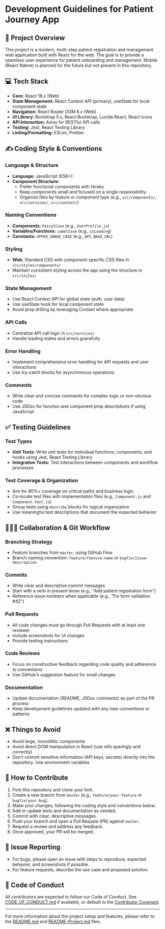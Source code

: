# Development Guidelines for Patient Journey App

## 🚀 Project Overview

This project is a modern, multi-step patient registration and management web application built with React for the web. The goal is to provide a seamless user experience for patient onboarding and management. Mobile (React Native) is planned for the future but not present in this repository.

## 💻 Tech Stack

- **Core:** React 18.x (Web)
- **State Management:** React Context API (primary), useState for local component state
- **Navigation:** React Router DOM 6.x (Web)
- **UI Library:** Bootstrap 5.x, React Bootstrap, Lucide React, React Icons
- **API Interaction:** Axios for RESTful API calls
- **Testing:** Jest, React Testing Library
- **Linting/Formatting:** ESLint, Prettier

## ✍️ Coding Style & Conventions

### Language & Structure

- **Language:** JavaScript (ES6+)
- **Component Structure:**
  - Prefer functional components with Hooks
  - Keep components small and focused on a single responsibility
  - Organize files by feature or component type (e.g., `src/components/`, `src/services/`, `src/context/`)

### Naming Conventions

- **Components:** `PascalCase` (e.g., `UserProfile.js`)
- **Variables/Functions:** `camelCase` (e.g., `isLoading`)
- **Constants:** `UPPER_SNAKE_CASE` (e.g., `API_BASE_URL`)

### Styling

- **Web:** Standard CSS with component-specific CSS files in `src/styles/components/`
- Maintain consistent styling across the app using the structure in `src/styles/`

### State Management

- Use React Context API for global state (auth, user data)
- Use useState hook for local component state
- Avoid prop drilling by leveraging Context where appropriate

### API Calls

- Centralize API call logic in `src/services/`
- Handle loading states and errors gracefully

### Error Handling

- Implement comprehensive error handling for API requests and user interactions
- Use try-catch blocks for asynchronous operations

### Comments

- Write clear and concise comments for complex logic or non-obvious code
- Use JSDoc for function and component prop descriptions if using JavaScript

## ✅ Testing Guidelines

### Test Types

- **Unit Tests:** Write unit tests for individual functions, components, and hooks using Jest, React Testing Library
- **Integration Tests:** Test interactions between components and workflow processes

### Test Coverage & Organization

- Aim for 80%+ coverage on critical paths and business logic
- Co-locate test files with implementation files (e.g., `Component.js` and `Component.test.js`)
- Group tests using `describe` blocks for logical organization
- Use meaningful test descriptions that document the expected behavior

## 🧑‍🤝‍🧑 Collaboration & Git Workflow

### Branching Strategy

- Feature branches from `master`, using GitHub Flow
- Branch naming convention: `feature/feature-name` or `bugfix/issue-description`

### Commits

- Write clear and descriptive commit messages
- Start with a verb in present tense (e.g., "Add patient registration form")
- Reference issue numbers when applicable (e.g., "Fix form validation #42")

### Pull Requests

- All code changes must go through Pull Requests with at least one reviewer
- Include screenshots for UI changes
- Provide testing instructions

### Code Reviews

- Focus on constructive feedback regarding code quality and adherence to conventions
- Use GitHub's suggestion feature for small changes

### Documentation

- Update documentation (README, JSDoc comments) as part of the PR process
- Keep development guidelines updated with any new conventions or patterns

## ❌ Things to Avoid

- Avoid large, monolithic components
- Avoid direct DOM manipulation in React (use refs sparingly and correctly)
- Don't commit sensitive information (API keys, secrets) directly into the repository. Use environment variables

## 📝 How to Contribute

1. Fork this repository and clone your fork.
2. Create a new branch from `master` (e.g., `feature/your-feature` or `bugfix/your-bug`).
3. Make your changes, following the coding style and conventions below.
4. Add or update tests and documentation as needed.
5. Commit with clear, descriptive messages.
6. Push your branch and open a Pull Request (PR) against `master`.
7. Request a review and address any feedback.
8. Once approved, your PR will be merged.

## 🐞 Issue Reporting

- For bugs, please open an issue with steps to reproduce, expected behavior, and screenshots if possible.
- For feature requests, describe the use case and proposed solution.

## 🤝 Code of Conduct

All contributors are expected to follow our Code of Conduct. See [CODE_OF_CONDUCT.md](./CODE_OF_CONDUCT.md) if available, or default to the [Contributor Covenant](https://www.contributor-covenant.org/).

---

For more information about the project setup and features, please refer to the [README.md](./README.md) and [README-Project.md](./README-Project.md) files.
